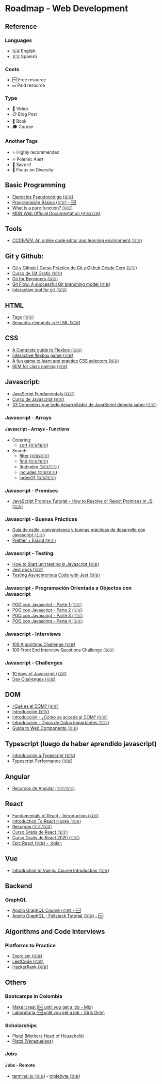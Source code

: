 # Roadmap - Web Development

## Reference
### Languages
- :uk: English
- :es: Spanish

### Costs
- :free: Free resource
- :dollar: Paid resource

### Type
- :cinema: Video
- :clipboard: Blog Post
- :blue_book: Book
- :mortar_board: Course

### Another Tags
- :star: Highly recommended
- :fire: Polemic Alert
- :paperclip: Save it!
- :rainbow: Focus on Diversity


## Basic Programming
- [Ejercicios Pseudocódigo (:es:)](https://codigofacilito.com/articulos/ejercicios-pseudocodigo)
- [Programación Básica (:es:) - :free:](https://platzi.com/cursos/programacion-basica/)
- [What is a pure function? (:uk:)](https://medium.com/javascript-scene/master-the-javascript-interview-what-is-a-pure-function-d1c076bec976)
- [MDN Web Official Documentation (:es:/:uk:)](https://developer.mozilla.org)

## Tools
- [*CODEPEN*: An online code editor and learning environment (:uk:)](https://codepen.io/)

## Git y Github:
- [Git y Github | Curso Práctico de Git y Github Desde Cero (:es:)](https://www.youtube.com/watch?v=HiXLkL42tMU)
- [Curso de Git Gratis (:es:)](https://codigofacilito.com/cursos/git)
- [Git for Beginners (:uk:) ](https://dev.to/purveshshende2/git-for-beginners-3il6)
- [Git Flow: A successful Git branching model (:uk:)](https://nvie.com/posts/a-successful-git-branching-model/)
- [Interactive tool for git (:uk:)](https://github.com/jlord/git-it-electron)

## HTML
- [Tags (:uk:)](https://allthetags.com/)
- [Semantic elements in HTML (:uk:)](https://www.w3schools.com/html/html5_semantic_elements.asp)

## CSS
- [A Complete guide to Flexbox (:uk:)](https://css-tricks.com/snippets/css/a-guide-to-flexbox/)
- [Interactive flexbox game (:uk:)](https://flexboxfroggy.com/#es)
- [A fun game to learn and practice CSS selectors (:uk:)](https://flukeout.github.io/)
- [BEM for class naming (:uk:)](http://getbem.com/introduction/)

## Javascript:
- [JavaScript Fundamentals (:uk:)](https://thinkster.io/topics/javascript-fundamentals)
- [Curso de Javascript (:es:)](https://edutin.com/curso-de-javascript-4284)
- [33 Conceptos que todo desarrollador de JavaScript debería saber (:es:)](https://github.com/adonismendozaperez/33-js-conceptos)

### Javascript - Arrays
#### Javascript - Arrays - Functions
- Ordering: 
  - [sort (:uk:/:es:)](https://developer.mozilla.org/es/docs/Web/JavaScript/Referencia/Objetos_globales/Array/sort)
- Search:
  - [filter (:uk:/:es:)](https://developer.mozilla.org/es/docs/Web/JavaScript/Referencia/Objetos_globales/Array/filter)
  - [find (:uk:/:es:)](https://developer.mozilla.org/es/docs/Web/JavaScript/Referencia/Objetos_globales/Array/find)
  - [findIndex (:uk:/:es:)](https://developer.mozilla.org/es/docs/Web/JavaScript/Referencia/Objetos_globales/Array/findIndex)
  - [includes (:uk:/:es:)](https://developer.mozilla.org/es/docs/Web/JavaScript/Referencia/Objetos_globales/Array/includes)
  - [indexOf (:uk:/:es:)](https://developer.mozilla.org/es/docs/Web/JavaScript/Referencia/Objetos_globales/Array/indexOf)
  
### Javascript - Promises
  - [JavaScript Promise Tutorial – How to Resolve or Reject Promises in JS (:uk:)](https://www.freecodecamp.org/news/javascript-promise-tutorial-how-to-resolve-or-reject-promises-in-js/)
  
### Javascript - Buenas Prácticas
- [Guía de estilo, convenciones y buenas prácticas de desarrollo con Javascript (:es:)](https://medium.com/@davidenq/gu%C3%ADa-de-estilo-convenciones-y-buenas-pr%C3%A1cticas-de-desarrollo-con-javascript-d2e9ef80d63b)
- [Prettier + EsLint (:es:)](https://medium.com/capua-dev/integrando-prettier-con-eslint-961d1d8b716c)
  
### Javascript - Testing
- [How to Start unit testing in Javascript (:uk:)](https://www.freecodecamp.org/news/how-to-start-unit-testing-javascript)
- [Jest docs (:uk:)](https://jestjs.io/docs/en/getting-started)
- [Testing Asynchronous Code with Jest (:uk:)](https://jestjs.io/docs/en/asynchronous)

### Javascript - Programación Orientada a Objectos con Javascript

- [POO con Javascript - Parte 1 (:es:)](https://www.youtube.com/watch?v=QWAAiskbzZo)
- [POO con Javascript - Parte 2 (:es:)](https://www.youtube.com/watch?v=WwbnGBxkvuc)
- [POO con Javascript - Parte 3 (:es:)](https://www.youtube.com/watch?v=61w-5rHL-64)
- [POO con Javascript - Parte 4 (:es:)](https://www.youtube.com/watch?v=mIsdqd6Q5u8)

### Javascript - Interviews
- [100 Algorithms Challenge (:uk:)](https://thinkster.io/tutorials/100-algorithms-challenge)
- [100 Front End Interview Questions Challenge (:uk:)](https://thinkster.io/tutorials/100-front-end-interview-questions-challenge) 

### Javascript - Challenges
- [10 days of Javascript (:uk:)](https://www.hackerrank.com/domains/tutorials/10-days-of-javascript)
- [Dev Challenges (:uk:)](https://devchallenges.io/)

## DOM
- [¿Qué es el DOM? (:es:)](https://www.youtube.com/watch?v=jgU3Wn0Txec)
- [Introducción (:es:)](https://developer.mozilla.org/es/docs/Referencia_DOM_de_Gecko/Introducci%C3%B3n)
- [Introducción - ¿Cómo se accede al DOM? (:es:)](https://developer.mozilla.org/es/docs/Referencia_DOM_de_Gecko/Introducci%C3%B3n#.C2.BFC.C3.B3mo_se_accede_al_DOM.3F)
- [Introducción - Tipos de Datos Importantes (:es:)](https://developer.mozilla.org/es/docs/Referencia_DOM_de_Gecko/Introducci%C3%B3n#Tipos_de_datos_importantes)
- [Guide to Web Components (:uk:)](https://developers.google.com/web/fundamentals/web-components)

## Typescript (luego de haber aprendido javascript)

- [Introducción a Typescript (:es:)](https://youtu.be/FufR-Vailzk)
- [Typescript Performance (:uk:)](https://github.com/microsoft/TypeScript/wiki/Performance)

## Angular
- [Recursos de Angular (:es:/:uk:)](https://github.com/mayrascript/angular-resources)

## React
- [Fundamentals of React - Introduction (:uk:)](https://thinkster.io/tutorials/fundamentals-of-react-introduction)
- [Introduction To React Hooks (:uk:)](https://thinkster.io/tutorials/introduction-to-react-hooks)
- [Recursos (:es:/:uk:)](https://es.reactjs.org/community/courses.html)
- [Curso Gratis de React (:es:)](https://codigofacilito.com/cursos/curso-gratis-de-react)
- [Curso Gratis de React 2020 (:es:)](https://midu.dev/curso-gratis-react-2020/)
- [Epic React (:uk:) - :dolar:](https://epicreact.dev/)

## Vue
- [Introduction to Vue.js: Course Introduction (:uk:)](https://thinkster.io/tutorials/introduction-to-vuejs)

## Backend

### GraphQL
- [Apollo GraphQL Course (:uk:) - :free:](https://odyssey.apollographql.com/)
- [Apollo GraphQL - Fullstack Tutorial (:uk:) - :free:](https://github.com/apollographql/fullstack-tutorial)


## Algorithms and Code Interviews

### Platforms to Practice
- [Exercism (:uk:)](https://exercism.io/)
- [LeetCode (:uk:)](https://leetcode.com/)
- [HackerRank (:uk:)](https://www.hackerrank.com/)

## Others

### Bootcamps in Colombia
- [Make it real (:free: until you get a job - Mix)](https://makeitreal.camp/top)
- [Laboratoria (:free: until you get a job - Girls Only)](https://www.laboratoria.la/)

### Scholarships
- [Platzi (Mothers Head of Household)](https://platzi.com/blog/beca-madres/)
- [Platzi (Venezuelans)](https://platzi.com/blog/cursos-platzi-venezuela-gratis/)

### Jobs

#### Jobs - Remote
- [terminal.io (:uk:)](https://terminal.io/)
- [triplebyte (:uk:)](https://triplebyte.com/)

